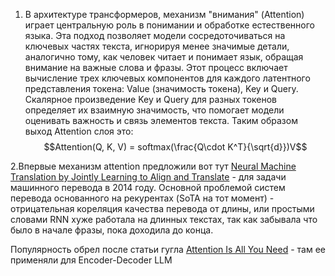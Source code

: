1. В архитектуре трансформеров, механизм "внимания"
   (Attention) играет центральную роль в понимании и
   обработке естественного языка. Эта подход
   позволяет модели сосредоточиваться на ключевых
   частях текста, игнорируя менее значимые детали,
   аналогично тому, как человек читает и понимает
   язык, обращая внимание на важные слова и фразы.
   Этот процесс включает вычисление трех
   ключевых компонентов для каждого латентного представления токена: Value (значимость токена), Key и Query.
   Скалярное произведение Key и Query для разных
   токенов определяет их взаимную значимость, что
   помогает модели оценивать важность и связь
   элементов текста.
   Таким образом выход Attention слоя это:
   $$Attention(Q, K, V) = softmax(\frac{Q\cdot K^T}{\sqrt{d}})V$$

2.Впервые механизм attention предложили вот тут [Neural Machine Translation by Jointly Learning to Align and Translate](https://arxiv.org/abs/1409.0473) - для задачи машинного перевода в 2014 году. Основной проблемой систем перевода основанного на рекурентах  (SoTA на тот момент) - отрицательная кореляция качества перевода от длины, или простыми словами RNN хуже работала на длинных текстах, так как забывала что было в начале фразы, пока доходила до конца. 

Популярность обрел после статьи
гугла [Attention Is All You Need](https://arxiv.org/abs/1706.03762) - там ее применяли для Encoder-Decoder LLM
